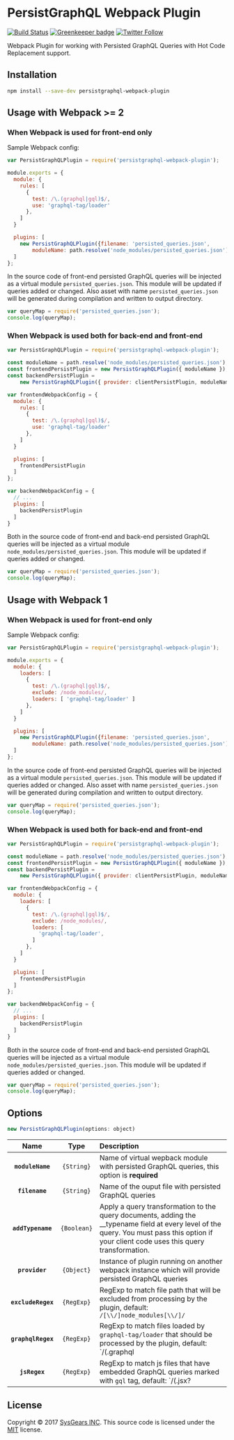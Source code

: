 # PersistGraphQL Webpack Plugin

[![Build Status](https://travis-ci.org/sysgears/persistgraphql-webpack-plugin.svg?branch=master)](https://travis-ci.org/sysgears/persistgraphql-webpack-plugin)
[![Greenkeeper badge](https://badges.greenkeeper.io/sysgears/persistgraphql-webpack-plugin.svg)](https://greenkeeper.io/) [![Twitter Follow](https://img.shields.io/twitter/follow/sysgears.svg?style=social)](https://twitter.com/sysgears)

Webpack Plugin for working with Persisted GraphQL Queries with Hot Code Replacement support.

## Installation

```bash
npm install --save-dev persistgraphql-webpack-plugin
```

## Usage with Webpack >= 2

### When Webpack is used for front-end only

Sample Webpack config:

```js
var PersistGraphQLPlugin = require('persistgraphql-webpack-plugin');

module.exports = {
  module: {
    rules: [
      {
        test: /\.(graphql|gql)$/,
        use: 'graphql-tag/loader'
      },
    ]
  }

  plugins: [
    new PersistGraphQLPlugin({filename: 'persisted_queries.json',
        moduleName: path.resolve('node_modules/persisted_queries.json')})
  ]
};
```

In the source code of front-end persisted GraphQL queries will be injected
as a virtual module `persisted_queries.json`. This module will be updated
if queries added or changed. Also asset with name `persisted_queries.json` will be generated
during compilation and written to output directory.

```js
var queryMap = require('persisted_queries.json');
console.log(queryMap);
```

### When Webpack is used both for back-end and front-end

```js
var PersistGraphQLPlugin = require('persistgraphql-webpack-plugin');

const moduleName = path.resolve('node_modules/persisted_queries.json');
const frontendPersistPlugin = new PersistGraphQLPlugin({ moduleName });
const backendPersistPlugin =
    new PersistGraphQLPlugin({ provider: clientPersistPlugin, moduleName });

var frontendWebpackConfig = {
  module: {
    rules: [
      {
        test: /\.(graphql|gql)$/,
        use: 'graphql-tag/loader'
      },
    ]
  }

  plugins: [
    frontendPersistPlugin
  ]
};

var backendWebpackConfig = {
  // ...
  plugins: [
    backendPersistPlugin
  ]
}
```

Both in the source code of front-end and back-end persisted GraphQL queries will be injected
as a virtual module `node_modules/persisted_queries.json`. This module will be updated if queries added or changed.

```js
var queryMap = require('persisted_queries.json');
console.log(queryMap);
```

## Usage with Webpack 1

### When Webpack is used for front-end only

Sample Webpack config:

```js
var PersistGraphQLPlugin = require('persistgraphql-webpack-plugin');

module.exports = {
  module: {
    loaders: [
      {
        test: /\.(graphql|gql)$/,
        exclude: /node_modules/,
        loaders: [ 'graphql-tag/loader' ]
      },
    ]
  }

  plugins: [
    new PersistGraphQLPlugin({filename: 'persisted_queries.json',
        moduleName: path.resolve('node_modules/persisted_queries.json')})
  ]
};
```

In the source code of front-end persisted GraphQL queries will be injected
as a virtual module `persisted_queries.json`. This module will be updated
if queries added or changed. Also asset with name `persisted_queries.json` will be generated
during compilation and written to output directory.

```js
var queryMap = require('persisted_queries.json');
console.log(queryMap);
```

### When Webpack is used both for back-end and front-end

```js
var PersistGraphQLPlugin = require('persistgraphql-webpack-plugin');

const moduleName = path.resolve('node_modules/persisted_queries.json');
const frontendPersistPlugin = new PersistGraphQLPlugin({ moduleName });
const backendPersistPlugin =
    new PersistGraphQLPlugin({ provider: clientPersistPlugin, moduleName });

var frontendWebpackConfig = {
  module: {
    loaders: [
      {
        test: /\.(graphql|gql)$/,
        exclude: /node_modules/,
        loaders: [
          'graphql-tag/loader',
        ]
      },
    ]
  }

  plugins: [
    frontendPersistPlugin
  ]
};

var backendWebpackConfig = {
  // ...
  plugins: [
    backendPersistPlugin
  ]
}
```

Both in the source code of front-end and back-end persisted GraphQL queries will be injected
as a virtual module `node_modules/persisted_queries.json`. This module will be updated if queries added or changed.

```js
var queryMap = require('persisted_queries.json');
console.log(queryMap);
```

## Options

```js
new PersistGraphQLPlugin(options: object)
```

|Name|Type|Description|
|:--:|:--:|:----------|
|**`moduleName`**|`{String}`|Name of virtual wepback module with persisted GraphQL queries, this option is **required**|
|**`filename`**|`{String}`|Name of the ouput file with persisted GraphQL queries|
|**`addTypename`**|`{Boolean}`|Apply a query transformation to the query documents, adding the __typename field at every level of the query. You must pass this option if your client code uses this query transformation.|
|**`provider`**|`{Object}`|Instance of plugin running on another webpack instance which will provide persisted GraphQL queries|
|**`excludeRegex`**|`{RegExp}`|RegExp to match file path that will be excluded from processing by the plugin, default: `/[\\/]node_modules[\\/]/`|
|**`graphqlRegex`**|`{RegExp}`|RegExp to match files loaded by `graphql-tag/loader` that should be processed by the plugin, default: `/(.graphql|.gql)$/`|
|**`jsRegex`**|`{RegExp}`|RegExp to match js files that have embedded GraphQL queries marked with `gql` tag, default: `/(.jsx?|.tsx?)$/`|

## License
Copyright © 2017 [SysGears INC]. This source code is licensed under the [MIT] license.

[MIT]: LICENSE
[SysGears INC]: http://sysgears.com
